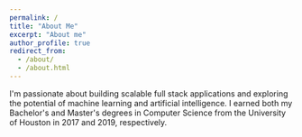 ```yaml
---
permalink: /
title: "About Me"
excerpt: "About me"
author_profile: true
redirect_from: 
  - /about/
  - /about.html
---
```


I'm passionate about building scalable full stack applications and exploring the potential of machine learning and artificial intelligence. I earned both my Bachelor's and Master's degrees in Computer Science from the University of Houston in 2017 and 2019, respectively.
